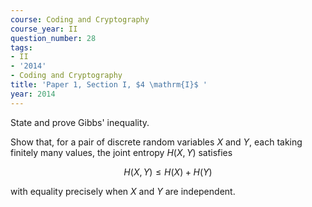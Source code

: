 ```yaml
---
course: Coding and Cryptography
course_year: II
question_number: 28
tags:
- II
- '2014'
- Coding and Cryptography
title: 'Paper 1, Section I, $4 \mathrm{I}$ '
year: 2014
---
```




State and prove Gibbs' inequality.

Show that, for a pair of discrete random variables $X$ and $Y$, each taking finitely many values, the joint entropy $H(X, Y)$ satisfies

$$H(X, Y) \leqslant H(X)+H(Y)$$

with equality precisely when $X$ and $Y$ are independent.